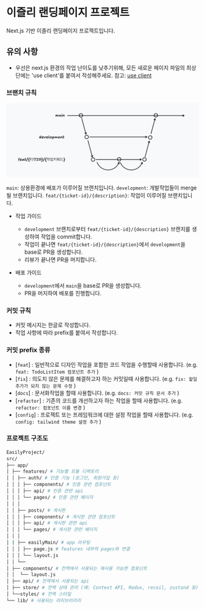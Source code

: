 # 이즐리 랜딩페이지 프로젝트

Next.js 기반 이즐리 랜딩페이지 프로젝트입니다.

## 유의 사항

- 우선은 next.js 환경의 작업 난이도를 낮추기위해, 모든 새로운 페이지 파일의 최상단에는 'use client'를 붙여서 작성해주세요. 참고: [use client](https://nextjs.org/docs/app/api-reference/directives/use-client)

### 브랜치 규칙

![브랜치 규칙](./docs/branch-rule.png)

`main`: 상용환경에 배포가 이루어질 브랜치입니다.
`development`: 개발작업들이 merge될 브랜치입니다.
`feat/{ticket-id}/{description}`: 작업이 이루어질 브랜치입니다.

- 작업 가이드

  - `development` 브랜치로부터 `feat/{ticket-id}/{description}` 브랜치를 생성하여 작업을 commit합니다.
  - 작업이 끝나면 `feat/{ticket-id}/{description}`에서 `development`을 base로 PR을 생성합니다.
  - 리뷰가 끝나면 PR을 머지합니다.

- 배포 가이드
  - `development`에서 `main`을 base로 PR을 생성합니다.
  - PR을 머지하여 배포를 진행합니다.

### 커밋 규칙

- 커밋 메시지는 한글로 작성합니다.
- 작업 사항에 따라 prefix를 붙여서 작성합니다.

### 커밋 prefix 종류

- [`feat`] : 일반적으로 디자인 작업을 포함한 코드 작업을 수행할때 사용합니다. (e.g. `feat: TodoListItem 컴포넌트 추가` )
- [`fix`] : 의도치 않은 문제를 해결하고자 하는 커밋일때 사용합니다. (e.g. `fix: 할일 추가가 되지 않는 문제 수정` )
- [`docs`] : 문서화작업을 할때 사용합니다. (e.g. `docs: 커밋 규칙 문서 추가` )
- [`refactor`] : 기존의 코드를 개선하고자 하는 작업을 할때 사용합니다. (e.g. `refactor: 컴포넌트 이름 변경` )
- [`config`] : 프로젝트 또는 프레임워크에 대한 설정 작업을 할때 사용합니다. (e.g. `config: tailwind theme 설정 추가` )

### 프로젝트 구조도

```bash
EasilyProject/
src/
├── app/
│ ├── features/ # 기능별 모듈 디렉토리
│ │ ├── auth/ # 인증 기능 (로그인, 회원가입 등)
│ │ │ ├── components/ # 인증 관련 컴포넌트
│ │ │ ├── api/ # 인증 관련 api
│ │ │ └── pages/ # 인증 관련 페이지
│ │ │
│ │ ├── posts/ # 게시판
│ │ │ ├── components/ # 게시판 관련 컴포넌트
│ │ │ ├── api/ # 게시판 관련 api
│ │ │ └── pages/ # 게시판 관련 페이지
│ │ │
│ | ├── easilyMain/ # app 라우팅
│ │ │ ├── page.js # features 내부의 pages와 연결
│ │ │ └── layout.js
│ │ └──
│ ├── components/ # 전역에서 사용되는 재사용 가능한 컴포넌트
│ │  └── layout.js
│ ├── api/ # 전역에서 사용되는 api
│ ├── store/ # 전역 상태 관리 (예: Context API, Redux, recoil, zustand 등)
│ └──styles/ # 전역 스타일
└── lib/ # 사용되는 라이브러리리
```
